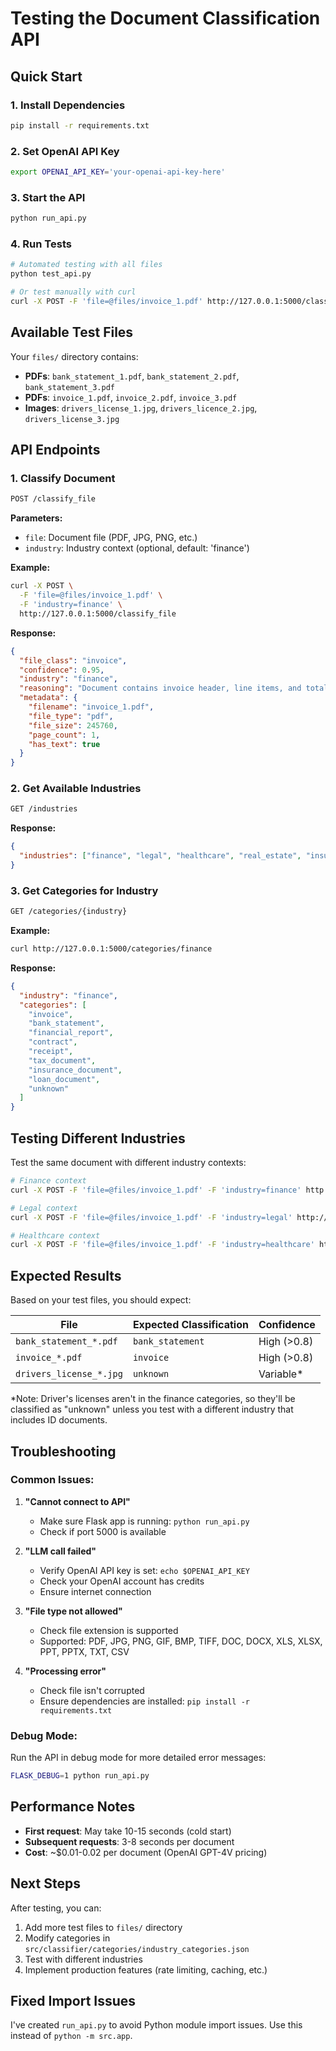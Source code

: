 # Testing the Document Classification API

## Quick Start

### 1. Install Dependencies
```bash
pip install -r requirements.txt
```

### 2. Set OpenAI API Key
```bash
export OPENAI_API_KEY='your-openai-api-key-here'
```

### 3. Start the API
```bash
python run_api.py
```

### 4. Run Tests
```bash
# Automated testing with all files
python test_api.py

# Or test manually with curl
curl -X POST -F 'file=@files/invoice_1.pdf' http://127.0.0.1:5000/classify_file
```

## Available Test Files

Your `files/` directory contains:
- **PDFs**: `bank_statement_1.pdf`, `bank_statement_2.pdf`, `bank_statement_3.pdf`
- **PDFs**: `invoice_1.pdf`, `invoice_2.pdf`, `invoice_3.pdf`  
- **Images**: `drivers_license_1.jpg`, `drivers_licence_2.jpg`, `drivers_license_3.jpg`

## API Endpoints

### 1. Classify Document
```bash
POST /classify_file
```

**Parameters:**
- `file`: Document file (PDF, JPG, PNG, etc.)
- `industry`: Industry context (optional, default: 'finance')

**Example:**
```bash
curl -X POST \
  -F 'file=@files/invoice_1.pdf' \
  -F 'industry=finance' \
  http://127.0.0.1:5000/classify_file
```

**Response:**
```json
{
  "file_class": "invoice",
  "confidence": 0.95,
  "industry": "finance",
  "reasoning": "Document contains invoice header, line items, and total amount",
  "metadata": {
    "filename": "invoice_1.pdf",
    "file_type": "pdf",
    "file_size": 245760,
    "page_count": 1,
    "has_text": true
  }
}
```

### 2. Get Available Industries
```bash
GET /industries
```

**Response:**
```json
{
  "industries": ["finance", "legal", "healthcare", "real_estate", "insurance", "hr"]
}
```

### 3. Get Categories for Industry
```bash
GET /categories/{industry}
```

**Example:**
```bash
curl http://127.0.0.1:5000/categories/finance
```

**Response:**
```json
{
  "industry": "finance",
  "categories": [
    "invoice",
    "bank_statement",
    "financial_report",
    "contract",
    "receipt",
    "tax_document",
    "insurance_document",
    "loan_document",
    "unknown"
  ]
}
```

## Testing Different Industries

Test the same document with different industry contexts:

```bash
# Finance context
curl -X POST -F 'file=@files/invoice_1.pdf' -F 'industry=finance' http://127.0.0.1:5000/classify_file

# Legal context  
curl -X POST -F 'file=@files/invoice_1.pdf' -F 'industry=legal' http://127.0.0.1:5000/classify_file

# Healthcare context
curl -X POST -F 'file=@files/invoice_1.pdf' -F 'industry=healthcare' http://127.0.0.1:5000/classify_file
```

## Expected Results

Based on your test files, you should expect:

| File | Expected Classification | Confidence |
|------|------------------------|------------|
| `bank_statement_*.pdf` | `bank_statement` | High (>0.8) |
| `invoice_*.pdf` | `invoice` | High (>0.8) |
| `drivers_license_*.jpg` | `unknown` | Variable* |

*Note: Driver's licenses aren't in the finance categories, so they'll be classified as "unknown" unless you test with a different industry that includes ID documents.

## Troubleshooting

### Common Issues:

1. **"Cannot connect to API"**
   - Make sure Flask app is running: `python run_api.py`
   - Check if port 5000 is available

2. **"LLM call failed"**
   - Verify OpenAI API key is set: `echo $OPENAI_API_KEY`
   - Check your OpenAI account has credits
   - Ensure internet connection

3. **"File type not allowed"**
   - Check file extension is supported
   - Supported: PDF, JPG, PNG, GIF, BMP, TIFF, DOC, DOCX, XLS, XLSX, PPT, PPTX, TXT, CSV

4. **"Processing error"**
   - Check file isn't corrupted
   - Ensure dependencies are installed: `pip install -r requirements.txt`

### Debug Mode:

Run the API in debug mode for more detailed error messages:
```bash
FLASK_DEBUG=1 python run_api.py
```

## Performance Notes

- **First request**: May take 10-15 seconds (cold start)
- **Subsequent requests**: 3-8 seconds per document
- **Cost**: ~$0.01-0.02 per document (OpenAI GPT-4V pricing)

## Next Steps

After testing, you can:
1. Add more test files to `files/` directory
2. Modify categories in `src/classifier/categories/industry_categories.json`
3. Test with different industries
4. Implement production features (rate limiting, caching, etc.)

## Fixed Import Issues

I've created `run_api.py` to avoid Python module import issues. Use this instead of `python -m src.app`.
